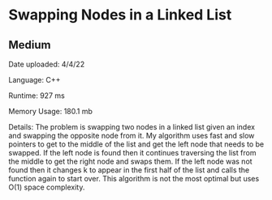 
# Swapping Nodes in a Linked List

## Medium

Date uploaded: 4/4/22

Language: C++

Runtime: 927 ms

Memory Usage: 180.1 mb

Details: The problem is swapping two nodes in a linked list given an index and swapping the opposite node from it. My algorithm uses fast and slow pointers to get to the middle of the list and get the left node that needs to be swapped. If the left node is found then it continues traversing the list from the middle to get the right node and swaps them. If the left node was not found then it changes k to appear in the first half of the list and calls the function again to start over. This algorithm is not the most optimal but uses O(1) space complexity.
